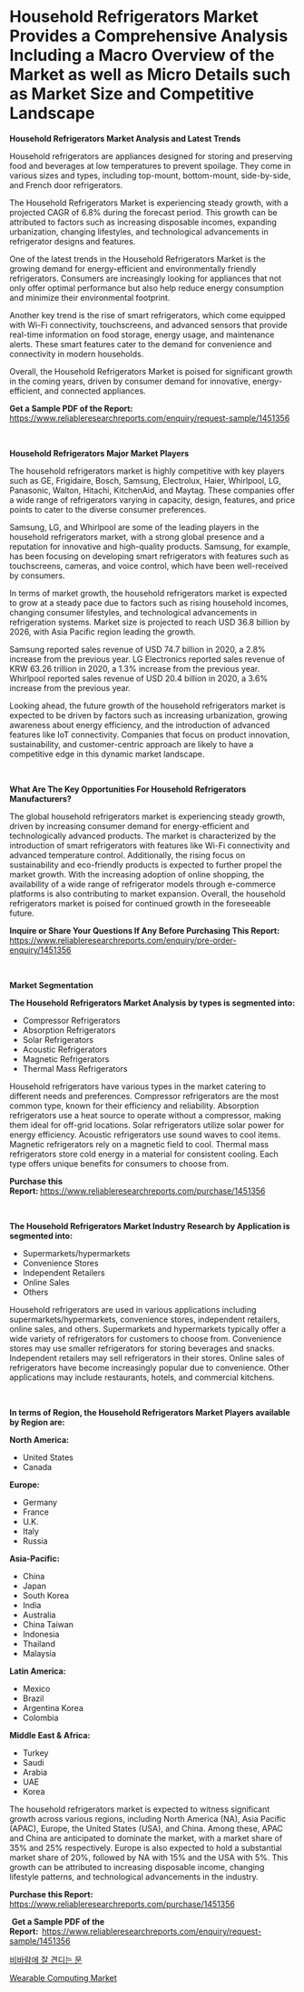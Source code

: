 <p><h1>Household Refrigerators Market Provides a Comprehensive Analysis Including a Macro Overview of the Market as well as Micro Details such as Market Size and Competitive Landscape</h1></p><p><strong>Household Refrigerators Market Analysis and Latest Trends</strong></p>
<p><p>Household refrigerators are appliances designed for storing and preserving food and beverages at low temperatures to prevent spoilage. They come in various sizes and types, including top-mount, bottom-mount, side-by-side, and French door refrigerators.</p><p>The Household Refrigerators Market is experiencing steady growth, with a projected CAGR of 6.8% during the forecast period. This growth can be attributed to factors such as increasing disposable incomes, expanding urbanization, changing lifestyles, and technological advancements in refrigerator designs and features.</p><p>One of the latest trends in the Household Refrigerators Market is the growing demand for energy-efficient and environmentally friendly refrigerators. Consumers are increasingly looking for appliances that not only offer optimal performance but also help reduce energy consumption and minimize their environmental footprint.</p><p>Another key trend is the rise of smart refrigerators, which come equipped with Wi-Fi connectivity, touchscreens, and advanced sensors that provide real-time information on food storage, energy usage, and maintenance alerts. These smart features cater to the demand for convenience and connectivity in modern households. </p><p>Overall, the Household Refrigerators Market is poised for significant growth in the coming years, driven by consumer demand for innovative, energy-efficient, and connected appliances.</p></p>
<p><strong>Get a Sample PDF of the Report:&nbsp;</strong> <a href="https://www.reliableresearchreports.com/enquiry/request-sample/1451356">https://www.reliableresearchreports.com/enquiry/request-sample/1451356</a></p>
<p>&nbsp;</p>
<p><strong>Household Refrigerators Major Market Players</strong></p>
<p><p>The household refrigerators market is highly competitive with key players such as GE, Frigidaire, Bosch, Samsung, Electrolux, Haier, Whirlpool, LG, Panasonic, Walton, Hitachi, KitchenAid, and Maytag. These companies offer a wide range of refrigerators varying in capacity, design, features, and price points to cater to the diverse consumer preferences.</p><p>Samsung, LG, and Whirlpool are some of the leading players in the household refrigerators market, with a strong global presence and a reputation for innovative and high-quality products. Samsung, for example, has been focusing on developing smart refrigerators with features such as touchscreens, cameras, and voice control, which have been well-received by consumers.</p><p>In terms of market growth, the household refrigerators market is expected to grow at a steady pace due to factors such as rising household incomes, changing consumer lifestyles, and technological advancements in refrigeration systems. Market size is projected to reach USD 36.8 billion by 2026, with Asia Pacific region leading the growth.</p><p>Samsung reported sales revenue of USD 74.7 billion in 2020, a 2.8% increase from the previous year. LG Electronics reported sales revenue of KRW 63.26 trillion in 2020, a 1.3% increase from the previous year. Whirlpool reported sales revenue of USD 20.4 billion in 2020, a 3.6% increase from the previous year.</p><p>Looking ahead, the future growth of the household refrigerators market is expected to be driven by factors such as increasing urbanization, growing awareness about energy efficiency, and the introduction of advanced features like IoT connectivity. Companies that focus on product innovation, sustainability, and customer-centric approach are likely to have a competitive edge in this dynamic market landscape.</p></p>
<p>&nbsp;</p>
<p><strong>What Are The Key Opportunities For Household Refrigerators Manufacturers?</strong></p>
<p><p>The global household refrigerators market is experiencing steady growth, driven by increasing consumer demand for energy-efficient and technologically advanced products. The market is characterized by the introduction of smart refrigerators with features like Wi-Fi connectivity and advanced temperature control. Additionally, the rising focus on sustainability and eco-friendly products is expected to further propel the market growth. With the increasing adoption of online shopping, the availability of a wide range of refrigerator models through e-commerce platforms is also contributing to market expansion. Overall, the household refrigerators market is poised for continued growth in the foreseeable future.</p></p>
<p><strong>Inquire or Share Your Questions If Any Before Purchasing This Report:</strong> <a href="https://www.reliableresearchreports.com/enquiry/pre-order-enquiry/1451356">https://www.reliableresearchreports.com/enquiry/pre-order-enquiry/1451356</a></p>
<p>&nbsp;</p>
<p><strong>Market Segmentation</strong></p>
<p><strong>The Household Refrigerators Market Analysis by types is segmented into:</strong></p>
<p><ul><li>Compressor Refrigerators</li><li>Absorption Refrigerators</li><li>Solar Refrigerators</li><li>Acoustic Refrigerators</li><li>Magnetic Refrigerators</li><li>Thermal Mass Refrigerators</li></ul></p>
<p><p>Household refrigerators have various types in the market catering to different needs and preferences. Compressor refrigerators are the most common type, known for their efficiency and reliability. Absorption refrigerators use a heat source to operate without a compressor, making them ideal for off-grid locations. Solar refrigerators utilize solar power for energy efficiency. Acoustic refrigerators use sound waves to cool items. Magnetic refrigerators rely on a magnetic field to cool. Thermal mass refrigerators store cold energy in a material for consistent cooling. Each type offers unique benefits for consumers to choose from.</p></p>
<p><strong>Purchase this Report:&nbsp;</strong><a href="https://www.reliableresearchreports.com/purchase/1451356">https://www.reliableresearchreports.com/purchase/1451356</a></p>
<p>&nbsp;</p>
<p><strong>The Household Refrigerators Market Industry Research by Application is segmented into:</strong></p>
<p><ul><li>Supermarkets/hypermarkets</li><li>Convenience Stores</li><li>Independent Retailers</li><li>Online Sales</li><li>Others</li></ul></p>
<p><p>Household refrigerators are used in various applications including supermarkets/hypermarkets, convenience stores, independent retailers, online sales, and others. Supermarkets and hypermarkets typically offer a wide variety of refrigerators for customers to choose from. Convenience stores may use smaller refrigerators for storing beverages and snacks. Independent retailers may sell refrigerators in their stores. Online sales of refrigerators have become increasingly popular due to convenience. Other applications may include restaurants, hotels, and commercial kitchens.</p></p>
<p>&nbsp;</p>
<p><strong>In terms of Region, the Household Refrigerators Market Players available by Region are:</strong></p>
<p>
    <p> <strong> North America: </strong>
        <ul>
            <li>United States</li>
            <li>Canada</li>
        </ul>
        </p> 
    <p> <strong> Europe: </strong>
        <ul>
            <li>Germany</li>
            <li>France</li>
            <li>U.K.</li>
            <li>Italy</li>
            <li>Russia</li>
        </ul>
        </p> 
    <p> <strong> Asia-Pacific: </strong>
        <ul>
            <li>China</li>
            <li>Japan</li>
            <li>South Korea</li>
            <li>India</li>
            <li>Australia</li>
            <li>China Taiwan</li>
            <li>Indonesia</li>
            <li>Thailand</li>
            <li>Malaysia</li>
        </ul>
        </p> 
    <p> <strong> Latin America: </strong>
        <ul>
            <li>Mexico</li>
            <li>Brazil</li>
            <li>Argentina Korea</li>
            <li>Colombia</li>
        </ul>
        </p> 
    <p> <strong> Middle East & Africa: </strong>
        <ul>
            <li>Turkey</li>
            <li>Saudi</li>
            <li>Arabia</li>
            <li>UAE</li>
            <li>Korea</li>
        </ul>
    </p>
    </p>
<p><p>The household refrigerators market is expected to witness significant growth across various regions, including North America (NA), Asia Pacific (APAC), Europe, the United States (USA), and China. Among these, APAC and China are anticipated to dominate the market, with a market share of 35% and 25% respectively. Europe is also expected to hold a substantial market share of 20%, followed by NA with 15% and the USA with 5%. This growth can be attributed to increasing disposable income, changing lifestyle patterns, and technological advancements in the industry.</p></p>
<p><strong>Purchase this Report: </strong><a href="https://www.reliableresearchreports.com/purchase/1451356">https://www.reliableresearchreports.com/purchase/1451356</a></p>
<p>&nbsp;<strong>Get a Sample PDF of the Report:&nbsp;&nbsp;</strong><a href="https://www.reliableresearchreports.com/enquiry/request-sample/1451356">https://www.reliableresearchreports.com/enquiry/request-sample/1451356</a></p>
<p><strong></strong></p>
<p><p><a href="https://github.com/laholand/Market-Research-Report-List-3/blob/main/81932553305.md">비바람에 잘 견디는 문</a></p><p><a href="https://github.com/JameTravis/Market-Research-Report-List-4/blob/main/wearable-computing-market.md">Wearable Computing Market</a></p></p>